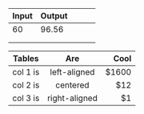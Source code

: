 | Input | Output |   |   |   |
|-------|--------|---|---|---|
| 60    | 96.56  |   |   |   |
|       |        |   |   |   |
|       |        |   |   |   |

| Tables   |      Are      |  Cool |
|----------|:-------------:|------:|
| col 1 is |  left-aligned | $1600 |
| col 2 is |    centered   |   $12 |
| col 3 is | right-aligned |    $1 |